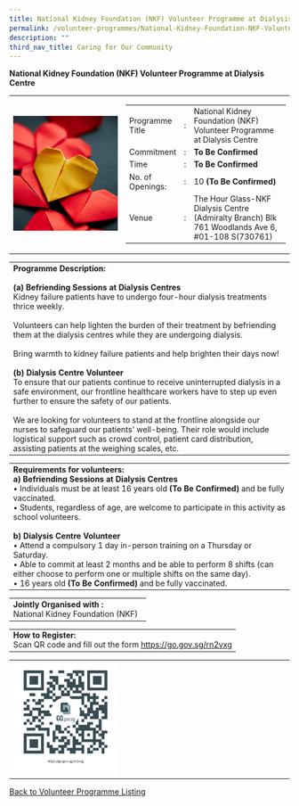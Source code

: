```yaml
---
title: National Kidney Foundation (NKF) Volunteer Programme at Dialysis Centre
permalink: /volunteer-programmes/National-Kidney-Foundation-NKF-Volunteer-Programme-at-Dialysis-Centre/
description: ""
third_nav_title: Caring for Our Community
---
```

**National Kidney Foundation (NKF) Volunteer Programme at Dialysis Centre**

<table border="0" width="100%">
	<tr>
		<td width="40%">
			<img src="/images/Volunteering%20Initiatives%20@NKF.png" style="width=200px;height=auto;"/>
		</td>
		<td width="60%">
			<table border="0" width="100%">
				<tr>
					<td width="20%">
						Programme Title
					</td>
					<td width="5%">
						:
					</td>
					<td  width="75%">
						National Kidney Foundation (NKF) Volunteer Programme at Dialysis Centre
					</td>
				</tr>
				<tr>
					<td width="20%">
						Commitment
					</td>
					<td width="5%">
						:
					</td>
					<td  width="75%">
						<b>To Be Confirmed</b>
					</td>
				</tr>
				<tr>
					<td width="20%">
						Time
					</td>
					<td width="5%">
						:
					</td>
					<td  width="75%">
						<b>To Be Confirmed</b><br>
					</td>
				</tr>
				<tr>
					<td width="20%">
						No. of Openings:
					</td>
					<td width="5%">
						:
					</td>
					<td  width="75%">
						10 <b>(To Be Confirmed)</b><br>
					</td>
				</tr>
				<tr>
					<td width="20%">
						Venue
					</td>
					<td width="5%">
						:
					</td>
					<td  width="75%">
						The Hour Glass-NKF Dialysis Centre (Admiralty Branch) Blk 761 Woodlands Ave 6, #01-108 S(730761)
					</td>
				</tr>
			</table>
		</td>
	</tr>
</table>

<table border="0" width="100%">
	<tr>
		<td>
			<b>Programme Description:</b><br>
			<br>
			<b>(a) Befriending Sessions at Dialysis Centres</b><br>
Kidney failure patients have to undergo four-hour dialysis treatments thrice weekly.<br>
			<br>Volunteers can help lighten the burden of their treatment by befriending them at the dialysis centres while they are undergoing dialysis. <br>
			<br>Bring warmth to kidney failure patients and help brighten their days now!<br>
<br><b>(b) Dialysis Centre Volunteer </b><br>
         To ensure that our patients continue to receive uninterrupted dialysis in a  safe environment, our frontline healthcare workers have to step up even  further to ensure the safety of our patients. <br><br>We are looking for volunteers to stand at the frontline alongside our nurses to safeguard our patients' well-being. Their role would include logistical support such as crowd control, patient card distribution, assisting patients at the weighing scales, etc.<br>
		</td>
	</tr>
</table>

<table border="0" width="100%">
	<tr>
		<td>
			<b>Requirements for volunteers:</b><br>
			<b>a) Befriending Sessions at Dialysis Centres</b><br>• Individuals must be at least 16 years old <b> (To Be Confirmed)</b> and be fully vaccinated.<br>• Students, regardless of age, are welcome to participate in this activity as school volunteers.<br><br>
			<b>b)	Dialysis Centre Volunteer</b><br>•         Attend a compulsory 1 day in-person training on a Thursday or Saturday. <br>•   Able to commit at least 2 months and be able to perform 8 shifts (can either choose to perform one or multiple shifts on the same day).<br>•   16 years old <b>(To Be Confirmed)</b> and be fully vaccinated. 
		</td>
	</tr>
</table>

<table border="0" width="100%">
	<tr>
		<td>
			<b>Jointly Organised with :</b><br> National Kidney Foundation (NKF)
			&nbsp;
		</td>
	</tr>
</table>

<table border="0" width="100%">
	<tr>
		<td>
			<b>How to Register:</b><br>
			Scan QR code and fill out the form <a href="https://go.gov.sg/rn2vxg">https://go.gov.sg/rn2vxg</a><br>
		</td>
	</tr>
</table>

<table border="0" width="100%">
	<tr>
		<td width="40%">
			<img src="/images/NKF%20Volunteers-QR.png" style="width=200px;height=auto;"/>
		</td>
		<td>
			&nbsp;
		</td>
	</tr>
	</table>
	
<a href="/volunteer-programmes/Programmes">
	Back to Volunteer Programme Listing
	</a>
